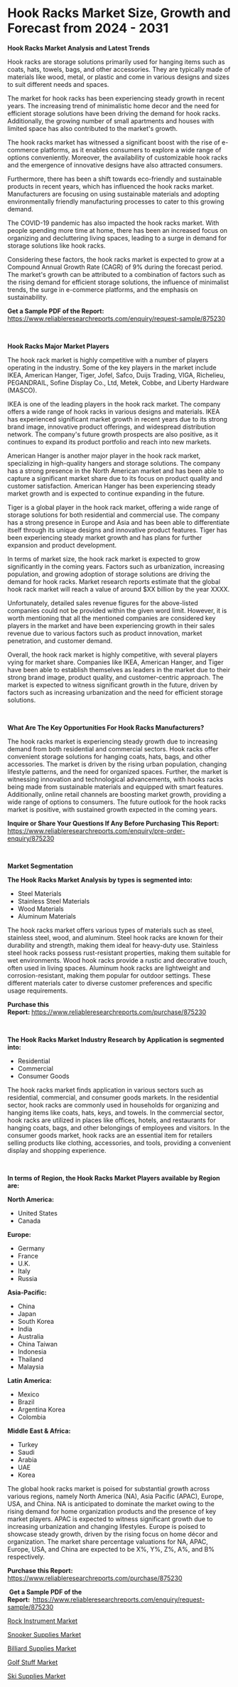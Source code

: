 <p><h1>Hook Racks Market Size, Growth and Forecast from 2024 - 2031</h1></p><p><strong>Hook Racks Market Analysis and Latest Trends</strong></p>
<p><p>Hook racks are storage solutions primarily used for hanging items such as coats, hats, towels, bags, and other accessories. They are typically made of materials like wood, metal, or plastic and come in various designs and sizes to suit different needs and spaces.</p><p>The market for hook racks has been experiencing steady growth in recent years. The increasing trend of minimalistic home decor and the need for efficient storage solutions have been driving the demand for hook racks. Additionally, the growing number of small apartments and houses with limited space has also contributed to the market's growth.</p><p>The hook racks market has witnessed a significant boost with the rise of e-commerce platforms, as it enables consumers to explore a wide range of options conveniently. Moreover, the availability of customizable hook racks and the emergence of innovative designs have also attracted consumers.</p><p>Furthermore, there has been a shift towards eco-friendly and sustainable products in recent years, which has influenced the hook racks market. Manufacturers are focusing on using sustainable materials and adopting environmentally friendly manufacturing processes to cater to this growing demand.</p><p>The COVID-19 pandemic has also impacted the hook racks market. With people spending more time at home, there has been an increased focus on organizing and decluttering living spaces, leading to a surge in demand for storage solutions like hook racks.</p><p>Considering these factors, the hook racks market is expected to grow at a Compound Annual Growth Rate (CAGR) of 9% during the forecast period. The market's growth can be attributed to a combination of factors such as the rising demand for efficient storage solutions, the influence of minimalist trends, the surge in e-commerce platforms, and the emphasis on sustainability.</p></p>
<p><strong>Get a Sample PDF of the Report:&nbsp;</strong> <a href="https://www.reliableresearchreports.com/enquiry/request-sample/875230">https://www.reliableresearchreports.com/enquiry/request-sample/875230</a></p>
<p>&nbsp;</p>
<p><strong>Hook Racks Major Market Players</strong></p>
<p><p>The hook rack market is highly competitive with a number of players operating in the industry. Some of the key players in the market include IKEA, American Hanger, Tiger, Jofel, Safco, Duijs Trading, VIGA, Richelieu, PEGANDRAIL, Sofine Display Co., Ltd, Metek, Cobbe, and Liberty Hardware (MASCO). </p><p>IKEA is one of the leading players in the hook rack market. The company offers a wide range of hook racks in various designs and materials. IKEA has experienced significant market growth in recent years due to its strong brand image, innovative product offerings, and widespread distribution network. The company's future growth prospects are also positive, as it continues to expand its product portfolio and reach into new markets.</p><p>American Hanger is another major player in the hook rack market, specializing in high-quality hangers and storage solutions. The company has a strong presence in the North American market and has been able to capture a significant market share due to its focus on product quality and customer satisfaction. American Hanger has been experiencing steady market growth and is expected to continue expanding in the future.</p><p>Tiger is a global player in the hook rack market, offering a wide range of storage solutions for both residential and commercial use. The company has a strong presence in Europe and Asia and has been able to differentiate itself through its unique designs and innovative product features. Tiger has been experiencing steady market growth and has plans for further expansion and product development.</p><p>In terms of market size, the hook rack market is expected to grow significantly in the coming years. Factors such as urbanization, increasing population, and growing adoption of storage solutions are driving the demand for hook racks. Market research reports estimate that the global hook rack market will reach a value of around $XX billion by the year XXXX.</p><p>Unfortunately, detailed sales revenue figures for the above-listed companies could not be provided within the given word limit. However, it is worth mentioning that all the mentioned companies are considered key players in the market and have been experiencing growth in their sales revenue due to various factors such as product innovation, market penetration, and customer demand.</p><p>Overall, the hook rack market is highly competitive, with several players vying for market share. Companies like IKEA, American Hanger, and Tiger have been able to establish themselves as leaders in the market due to their strong brand image, product quality, and customer-centric approach. The market is expected to witness significant growth in the future, driven by factors such as increasing urbanization and the need for efficient storage solutions.</p></p>
<p>&nbsp;</p>
<p><strong>What Are The Key Opportunities For Hook Racks Manufacturers?</strong></p>
<p><p>The hook racks market is experiencing steady growth due to increasing demand from both residential and commercial sectors. Hook racks offer convenient storage solutions for hanging coats, hats, bags, and other accessories. The market is driven by the rising urban population, changing lifestyle patterns, and the need for organized spaces. Further, the market is witnessing innovation and technological advancements, with hooks racks being made from sustainable materials and equipped with smart features. Additionally, online retail channels are boosting market growth, providing a wide range of options to consumers. The future outlook for the hook racks market is positive, with sustained growth expected in the coming years.</p></p>
<p><strong>Inquire or Share Your Questions If Any Before Purchasing This Report:</strong> <a href="https://www.reliableresearchreports.com/enquiry/pre-order-enquiry/875230">https://www.reliableresearchreports.com/enquiry/pre-order-enquiry/875230</a></p>
<p>&nbsp;</p>
<p><strong>Market Segmentation</strong></p>
<p><strong>The Hook Racks Market Analysis by types is segmented into:</strong></p>
<p><ul><li>Steel Materials</li><li>Stainless Steel Materials</li><li>Wood Materials</li><li>Aluminum Materials</li></ul></p>
<p><p>The hook racks market offers various types of materials such as steel, stainless steel, wood, and aluminum. Steel hook racks are known for their durability and strength, making them ideal for heavy-duty use. Stainless steel hook racks possess rust-resistant properties, making them suitable for wet environments. Wood hook racks provide a rustic and decorative touch, often used in living spaces. Aluminum hook racks are lightweight and corrosion-resistant, making them popular for outdoor settings. These different materials cater to diverse customer preferences and specific usage requirements.</p></p>
<p><strong>Purchase this Report:&nbsp;</strong><a href="https://www.reliableresearchreports.com/purchase/875230">https://www.reliableresearchreports.com/purchase/875230</a></p>
<p>&nbsp;</p>
<p><strong>The Hook Racks Market Industry Research by Application is segmented into:</strong></p>
<p><ul><li>Residential</li><li>Commercial</li><li>Consumer Goods</li></ul></p>
<p><p>The hook racks market finds application in various sectors such as residential, commercial, and consumer goods markets. In the residential sector, hook racks are commonly used in households for organizing and hanging items like coats, hats, keys, and towels. In the commercial sector, hook racks are utilized in places like offices, hotels, and restaurants for hanging coats, bags, and other belongings of employees and visitors. In the consumer goods market, hook racks are an essential item for retailers selling products like clothing, accessories, and tools, providing a convenient display and shopping experience.</p></p>
<p>&nbsp;</p>
<p><strong>In terms of Region, the Hook Racks Market Players available by Region are:</strong></p>
<p>
    <p> <strong> North America: </strong>
        <ul>
            <li>United States</li>
            <li>Canada</li>
        </ul>
        </p> 
    <p> <strong> Europe: </strong>
        <ul>
            <li>Germany</li>
            <li>France</li>
            <li>U.K.</li>
            <li>Italy</li>
            <li>Russia</li>
        </ul>
        </p> 
    <p> <strong> Asia-Pacific: </strong>
        <ul>
            <li>China</li>
            <li>Japan</li>
            <li>South Korea</li>
            <li>India</li>
            <li>Australia</li>
            <li>China Taiwan</li>
            <li>Indonesia</li>
            <li>Thailand</li>
            <li>Malaysia</li>
        </ul>
        </p> 
    <p> <strong> Latin America: </strong>
        <ul>
            <li>Mexico</li>
            <li>Brazil</li>
            <li>Argentina Korea</li>
            <li>Colombia</li>
        </ul>
        </p> 
    <p> <strong> Middle East & Africa: </strong>
        <ul>
            <li>Turkey</li>
            <li>Saudi</li>
            <li>Arabia</li>
            <li>UAE</li>
            <li>Korea</li>
        </ul>
    </p>
    </p>
<p><p>The global hook racks market is poised for substantial growth across various regions, namely North America (NA), Asia Pacific (APAC), Europe, USA, and China. NA is anticipated to dominate the market owing to the rising demand for home organization products and the presence of key market players. APAC is expected to witness significant growth due to increasing urbanization and changing lifestyles. Europe is poised to showcase steady growth, driven by the rising focus on home décor and organization. The market share percentage valuations for NA, APAC, Europe, USA, and China are expected to be X%, Y%, Z%, A%, and B% respectively.</p></p>
<p><strong>Purchase this Report: </strong><a href="https://www.reliableresearchreports.com/purchase/875230">https://www.reliableresearchreports.com/purchase/875230</a></p>
<p>&nbsp;<strong>Get a Sample PDF of the Report:&nbsp;&nbsp;</strong><a href="https://www.reliableresearchreports.com/enquiry/request-sample/875230">https://www.reliableresearchreports.com/enquiry/request-sample/875230</a></p>
<p><strong></strong></p>
<p><p><a href="https://medium.com/@bartonhintz/rock-instrument-market-trends-and-market-analysis-forecasted-for-period-2024-2031-d7fc1425c163">Rock Instrument Market</a></p><p><a href="https://medium.com/@bartonhintz/snooker-supplies-market-competitive-analysis-market-trends-and-forecast-to-2031-a5be8e4fba53">Snooker Supplies Market</a></p><p><a href="https://medium.com/@bartonhintz/decoding-billiard-supplies-market-metrics-market-share-trends-and-growth-patterns-850d217a4e0c">Billiard Supplies Market</a></p><p><a href="https://medium.com/@bartonhintz/golf-stuff-market-insight-market-trends-growth-forecasted-from-2024-to-2031-13cfe02cc654">Golf Stuff Market</a></p><p><a href="https://medium.com/@bartonhintz/ski-supplies-market-comprehensive-assessment-by-type-application-and-geography-aaf4d6a293bf">Ski Supplies Market</a></p></p>